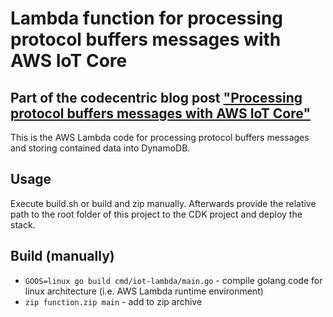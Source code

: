 # Lambda function for processing protocol buffers messages with AWS IoT Core

## Part of the codecentric blog post ["Processing protocol buffers messages with AWS IoT Core"](https://blog.codecentric.de/en/2020/06/processing-protobufs-with-iot-core)

This is the AWS Lambda code for processing protocol buffers messages and storing contained data into DynamoDB.

## Usage
Execute build.sh or build and zip manually. Afterwards provide the relative path to the root folder of this project to the CDK project and deploy the stack.

## Build (manually)
* `GOOS=linux go build cmd/iot-lambda/main.go` - compile golang code for linux architecture (i.e. AWS Lambda runtime environment)
* `zip function.zip main` - add to zip archive
